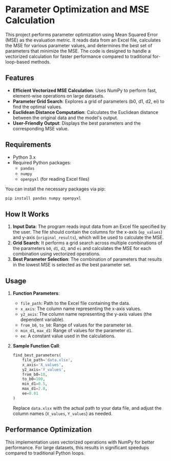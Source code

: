 # Parameter Optimization and MSE Calculation

This project performs parameter optimization using Mean Squared Error (MSE) as the evaluation metric. It reads data from an Excel file, calculates the MSE for various parameter values, and determines the best set of parameters that minimize the MSE. The code is designed to handle a vectorized calculation for faster performance compared to traditional for-loop-based methods.

## Features
- **Efficient Vectorized MSE Calculation**: Uses NumPy to perform fast, element-wise operations on large datasets.
- **Parameter Grid Search**: Explores a grid of parameters (b0, d1, d2, ei) to find the optimal values.
- **Euclidean Distance Computation**: Calculates the Euclidean distance between the original data and the model's output.
- **User-Friendly Output**: Displays the best parameters and the corresponding MSE value.

## Requirements
- Python 3.x
- Required Python packages:
  - `pandas`
  - `numpy`
  - `openpyxl` (for reading Excel files)

You can install the necessary packages via pip:
```bash
pip install pandas numpy openpyxl
```

## How It Works
1. **Input Data**: The program reads input data from an Excel file specified by the user. The file should contain the columns for the x-axis (`ep_values`) and y-axis (`original_results`), which will be used to calculate the MSE.
2. **Grid Search**: It performs a grid search across multiple combinations of the parameters `b0`, `d1`, `d2`, and `ei` and calculates the MSE for each combination using vectorized operations.
3. **Best Parameter Selection**: The combination of parameters that results in the lowest MSE is selected as the best parameter set.

## Usage

1. **Function Parameters**:
   - `file_path`: Path to the Excel file containing the data.
   - `x_axis`: The column name representing the x-axis values.
   - `y2_axis`: The column name representing the y-axis values (the dependent variable).
   - `from_b0`, `to_b0`: Range of values for the parameter `b0`.
   - `min_d1`, `max_d1`: Range of values for the parameter `d1`.
   - `ee`: A constant value used in the calculations.

2. **Sample Function Call**:
   ```python
   find_best_parameters(
       file_path='data.xlsx',
       x_axis='X_values',
       y2_axis='Y_values',
       from_b0=10,
       to_b0=100,
       min_d1=0.5,
       max_d1=2.0,
       ee=0.01
   )
   ```

   Replace `data.xlsx` with the actual path to your data file, and adjust the column names (`X_values`, `Y_values`) as needed.

## Performance Optimization

This implementation uses vectorized operations with NumPy for better performance. For large datasets, this results in significant speedups compared to traditional Python loops.
